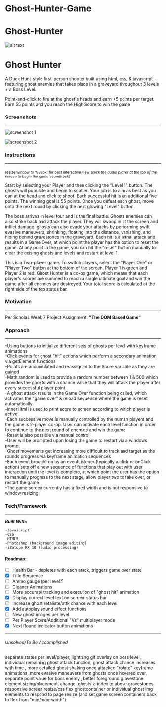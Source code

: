 # Ghost-Hunter-Game

# Ghost-Hunter

![alt text](https://i.imgur.com/0RFTHYm.jpg)

# Ghost Hunter

A Duck Hunt-style first-person shooter built using html, css, & javascript featuring ghost enemies that takes place in a graveyard throughout 3 levels + a Boss Level.

Point-and-click to fire at the ghost's heads and earn +5 points per target. Earn 55 points and you reach the High Score to win the game

### Screenshots

---

![screenshot 1](https://i.ibb.co/JxpZPpm/ghost-hunter-screenshot-1.png)

![screenshot 2](https://i.ibb.co/VQBsdGv/ghost-hunter-screenshot-2.png)

### Instructions

---

<sub>resize window to '888px' for best interactive view</sub>
_<sub>(click the audio player at the top of the screen to begin the game soundtrack)</sub>_

Start by selecting your Player and then clicking the "Level 1" button. The ghosts will populate and begin to scatter. Your job is to aim as best as you can at the head and click to shoot. Each successful hit is an additional five points. The winning goal is 55 points. Once you defeat each ghost, move onto the next round by clicking the next glowing "Level" button.

The boss arrives in level four and is the final battle. Ghosts enemies can also strike back and attack the player. They will swoop in at the screen and inflict damage. ghosts can also evade your attacks by performing swift evasive maneuvers, shrinking, floating into the distance, vanishing, and hiding behind gravestones in the graveyard. Each hit is a lethal attack and results in a Game Over, at which point the player has the option to reset the game. At any point in the game, you can hit the "reset" button manually to clear the exising ghosts and levels and restart at level 1.

This is a Two-player game. To switch players, select the "Player One" or "Player Two" button at the bottom of the screen. Player 1 is green and Player 2 is red. Ghost Hunter is a co-op game, which means that each player's scores are summed to reach a single ultimate goal and win the game after all enemies are destroyed. Your total score is calculated at the right side of the top status bar.

### Motivation

---

Per Scholas Week 7 Project Assignment: **"The DOM Based Game"**

### Approach

---

-Using buttons to initialize different sets of ghosts per level with keyframe animations <br>
-Click events for ghost "hit" actions which perform a secondary animation via getElement functions <br>
-Points are accumulated and reassigned to the Score variable as they are gained<br>
-Math.random is used to provide a random number between 1 & 500 which provides the ghosts with a chance value that they will attack the player after every successful player point<br>
-A ghost attack results in the Game Over function being called, which activates the "game over" & reload sequence where the game is reset automatically<br>
-innerHtml is used to print score to screen according to which player is active <br>
-Each successive move is manually controlled by the human players and the game is 2-player co-op. User can activate each level function in order to continue to the next round of enemies and win the game<br>
-Reset is also possible via manual control<br>
-User will be prompted upon losing the game to restart via a windows prompt <br>
-Ghost movements get increasing more difficult to track and target as the rounds progress via keyframe animation sequences <br>
-Each event brought on by an eventListener (typically a click or onClick action) sets off a new sequence of functions that play out with user interaction until the level is complete, at which point the user has the option to manually progress to the next stage, allow player two to take over, or restart the game<br>
-The game screen currently has a fixed width and is not responsive to window resizing <br>

### Tech/Framework

---

**_Built With:_**

```
-Javascript
-CSS
-HTML5
-Photoshop (background image editing)
-iZotope RX 10 (audio processing)

```

#### Roadmap:

- [ ] Health Bar - depletes with each atack, triggers game over state
- [x] Title Sequence
- [ ] Ammo gauge (per level?)
- [ ] Cleaner Animations
- [ ] More accurate tracking and execution of "ghost hit" animation
- [x] Display current level text on screen-status bar
- [ ] Increase ghost retaliate/attk chance with each level
- [x] Add autoplay sound effect functions
- [ ] New ghost images per level
- [ ] Per Player Score/Additional "Vs" multiplayer mode
- [x] Next Round indicator button animations

---

###### Unsolved/To Be Accomplished

separate states per level/player, lightning gif overlay on boss level, individual remaining ghost attack function, ghost attack chance increases with time , more detailed ghost shaking once attacked "rotate" keyframe animations, more evasive maneuvers from ghosts once hovered over, separate point value for boss enemy , better foreground gravestone element sizing/placement, change .ghosts z-index to above gravestones, responsive screen resize/css flex ghostcontainer or individual ghost img elements to respond to page resize (and set game screen containers back to flex from "min/max-width")
